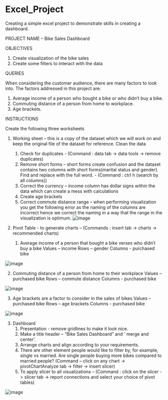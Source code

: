 # Excel_Project
Creating a simple excel project to demonstrate skills in creating a dashboard.


PROJECT NAME – Bike Sales Dashboard

OBJECTIVES

1. Create visualization of the bike sales
2. Create some filters to interact with the data
   
QUERIES

When considering the customer audience, there are many factors to look into. The factors addressed in this project are:
1. Average income of a person who bought a bike or who didn’t buy a bike.
2. Commuting distance of a person from home to workplace.
3. Age brackets.

INSTRUCTIONS

Create the following three worksheets
1. Working sheet – this is a copy of the dataset which we will work on and keep the original file of the dataset for reference.
   Clean the data
   1. Check for duplicates - (Command : data tab -> data tools -> remove duplicates)
   2. Remove short forms – short forms create confusion and the dataset contains two columns with short forms(marital status and gender). Find and replace with the full word. - (Command : ctrl h (search by all columns))
   3. Correct the currency – income column has dollar signs within the data which can create a mess with calculations
   4. Create age brackets
   5. Correct commute distance range – when performing visualization you get the following error as the naming of the columns are incorrect hence we correct the naming in a way that the range in the visualization is optimum. 
 ![image](https://github.com/hibahsalam/Excel_Project/assets/63388880/2f5cbe6d-4ece-44e6-afbf-1fd909aafa7e)

2. Pivot Table - to generate charts – (Commands : insert tab -> charts -> recommended charts)
   1. Average income of a person that bought a bike verses who didn’t buy a bike
      Values – income
      Rows – gender
      Columns - purchased bike
      
 ![image](https://github.com/hibahsalam/Excel_Project/assets/63388880/08440dd5-b6a6-40d1-870c-984a9220e40e)

   2. Commuting distance of a person from home to their workplace
      Values – purchased bike
      Rows – commute distance
      Columns - purchased bike
      
 ![image](https://github.com/hibahsalam/Excel_Project/assets/63388880/77501316-aae0-4b8b-97b2-5906d3fdeafa)

   
   3. Age brackets are a factor to consider in the sales of bikes
      Values – purchased bike 
      Rows – age brackets
      Columns - purchased bike
      
 ![image](https://github.com/hibahsalam/Excel_Project/assets/63388880/95930fea-9f68-4db7-921c-413a0e6d3702)


3. Dashboard
   1. Presentation - remove gridlines to make it look nice.
   2. Make a title header – “Bike Sales Dashboard” and ‘ merge and center’.
   3. Arrange charts and align according to your requirements.
   4. There are other element people would like to filter by, for example, single vs married. Are single people buying more bikes compared to married people?
      (Command – click on any chart -> pivotChartAnalyze tab -> filter -> insert slicer)
   5. To apply slicer to all visualizations –
      (Command : click on the slicer -> slicer tab -> report connections and select your choice of pivot tables)


 ![image](https://github.com/hibahsalam/Excel_Project/assets/63388880/6748a67e-204f-4ca3-a466-17f6668b2d8c)





